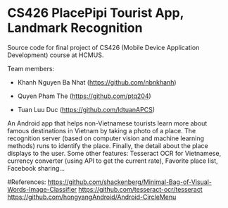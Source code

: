 # CS426 PlacePipi Tourist App, Landmark Recognition
Source code for final project of CS426 (Mobile Device Application Development) course at HCMUS.

Team members:
- Khanh Nguyen Ba Nhat (https://github.com/nbnkhanh)

- Quyen Pham The (https://github.com/ptq204)

- Tuan Luu Duc (https://github.com/ldtuanAPCS)

An Android app that helps non-Vietnamese tourists learn more about famous destinations in Vietnam by taking a photo of a place. The
recognition server (based on computer vision and machine learning methods) runs to identify the place. Finally, the detail about the place
displays to the user.
Some other features: Tesseract OCR for Vietnamese, currency converter (using API to get the current rate), Favorite place list, Facebook
sharing...

#References:
https://github.com/shackenberg/Minimal-Bag-of-Visual-Words-Image-Classifier
https://github.com/tesseract-ocr/tesseract
https://github.com/hongyangAndroid/Android-CircleMenu
